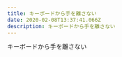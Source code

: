 ```yaml
---
title: キーボードから手を離さない
date: 2020-02-08T13:37:41.066Z
description: キーボードから手を離さない
---
```

キーボードから手を離さない
